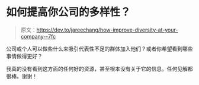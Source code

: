 # 如何提高你公司的多样性？

> 原文：<https://dev.to/jareechang/how-improve-diversity-at-your-company--7fc>

公司或个人可以做些什么来吸引代表性不足的群体加入他们？或者你希望看到哪些事情做得更好？

我真的没有看到这方面的任何好的资源，甚至根本没有关于它的信息。任何见解都很棒。谢谢！